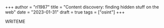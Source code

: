 +++
author = "rl1987"
title = "Content discovery: finding hidden stuff on the web"
date = "2023-01-31"
draft = true
tags = ["osint"]
+++

WRITEME
